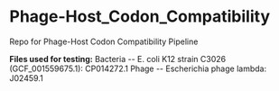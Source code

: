 # Phage-Host_Codon_Compatibility
Repo for Phage-Host Codon Compatibility Pipeline

**Files used for testing:**
    Bacteria -- E. coli K12 strain C3026 (GCF_001559675.1): CP014272.1
    Phage -- Escherichia phage lambda: J02459.1
